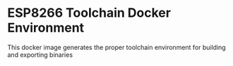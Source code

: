 # ESP8266 Toolchain Docker Environment
This docker image generates the proper toolchain environment
for building and exporting binaries

